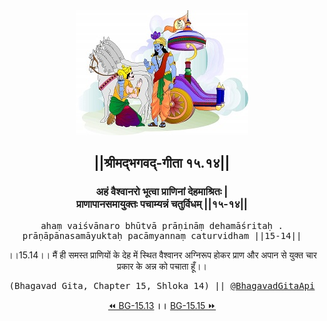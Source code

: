 <center><img src="../../asset/BG.png" alt="#API #bhagavadgitaapi #slok #nodejs #js #api #gitaapi #krishna #hinduism #vedic #ISKCON #shreemadbhagavadgita #technology"/>
<h2>||श्रीमद्‍भगवद्‍-गीता १५.१४||</h2>
<h3>अहं वैश्वानरो भूत्वा प्राणिनां देहमाश्रितः |<br/>प्राणापानसमायुक्तः पचाम्यन्नं चतुर्विधम् ||१५-१४||</h3>
<pre>ahaṃ vaiśvānaro bhūtvā prāṇināṃ dehamāśritaḥ .<br/>prāṇāpānasamāyuktaḥ pacāmyannaṃ caturvidham ||15-14||</pre>
<p>।।15.14।। मैं ही समस्त प्राणियों के देह में स्थित वैश्वानर अग्निरूप होकर प्राण और अपान से युक्त चार प्रकार के अन्न को पचाता हूँ।।</p>
<pre>(Bhagavad Gita, Chapter 15, Shloka 14) || <a href="https://twitter.com/bhagavadgitaapi">@BhagavadGitaApi</a></pre><a href="../../15/13">⏪  BG-15.13</a><b>        ।।        </b><a href="../../15/15">BG-15.15  ⏩</a></center></center>